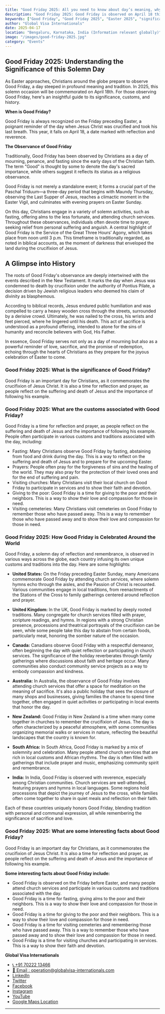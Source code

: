 ```yaml
---
title: "Good Friday 2025: All you need to know about day’s meaning, why Christians observe Good Friday before Easter and more"
description: "Good Friday 2025: Good Friday is observed on April 18 this year. Here's what the day signifies and why it's an important annual tradition for Christians."
keywords: ["Good Friday", "Good Friday 2025", "Easter 2025", "significance of Good Friday", "Christians observe Good Friday", "crucifixion of Jesus"]
author: "Global Visa Internationals"
date: 2025-04-17
location: "Bengaluru, Karnataka, India (Information relevant globally)"
image: "/images/good-friday-2025.jpg"
category: "Events"
---
```


<!-- Organization Schema -->
<script type="application/ld+json">
{
  "@context": "https://schema.org",
  "@type": "Organization",
  "name": "Global Visa Internationals",
  "url": "https://www.globalvisainternationals.com",
  "logo": "https://www.globalvisainternationals.com/gvilogo.png",
  "description": "Unlock your entrepreneurial dreams in Canada with the Start-up Visa program. Learn about eligibility, the application process, post-application steps, and essential FAQs. Your journey to Canadian success starts here.",
  "founder": {
    "@type": "Person",
    "name": "Naveen Kumar J"
  },
  "foundingDate": "2016",
  "address": {
    "@type": "PostalAddress",
    "streetAddress": "MG Road",
    "addressLocality": "Bengaluru",
    "addressRegion": "Karnataka",
    "postalCode": "560025",
    "addressCountry": "IN"
  },
  "contactPoint": {
    "@type": "ContactPoint",
    "telephone": "+91-7022213466",
    "contactType": "Customer Support",
    "areaServed": "IN",
    "availableLanguage": ["English", "Hindi", "Kannada", "Tamil"]
  },
  "areaServed": ["IN", "CA", "UK", "EU"],
  "sameAs": [
    "https://www.facebook.com/globalvisainternationals/",
    "https://www.instagram.com/globalvisa_internationals/",
    "https://www.linkedin.com/company/global-visa-internationals/",
    "https://twitter.com/GlobalVisaIntern",
    "https://www.youtube.com/@globalVisaInternationals",
    "https://www.google.com/maps/place/Global+Visa+Internationals/@12.967478,77.6035421,17z"
  ]
}
</script>

<!-- Open Graph Meta Tags -->
<meta property="og:locale" content="en_US">
<meta property="og:type" content="article">
<meta property="og:title" content="Good Friday 2025: Meaning, Significance, and Observance Explained">
<meta property="og:description" content="Discover the meaning and traditions of Good Friday 2025. Learn why it's an important day for Christians and how it's observed around the world.">
<meta property="og:url" content="https://globalvisainternationals.com/good-friday-2025-significance-observance">
<meta property="og:image" content="https://globalvisainternationals.com/images/good-friday-2025.jpg">
<meta property="og:image:alt" content="A cross silhouetted against a dramatic sunset sky on Good Friday.">
<meta property="og:image:width" content="1600">
<meta property="og:image:height" content="900">
<meta property="og:site_name" content="Global Visa Internationals">

<!-- Twitter Card Meta Tags -->
<meta name="twitter:card" content="summary_large_image">
<meta name="twitter:site" content="@GlobalVisaIntern">
<meta name="twitter:creator" content="@GlobalVisaIntern">
<meta name="twitter:url" content="https://globalvisainternationals.com/good-friday-2025-significance-observance">
<meta name="twitter:title" content="Good Friday 2025: Meaning, Significance, and Observance Explained">
<meta name="twitter:description" content="Explore the religious and cultural meaning of Good Friday 2025. A key Christian tradition observed before Easter Sunday.">
<meta name="twitter:image" content="https://globalvisainternationals.com/images/good-friday-2025.jpg">
<meta name="twitter:image:alt" content="A solemn Good Friday cross with a sunset background.">

<!-- Structured Data Posting Itemprop) -->
<meta itemprop="name" content="Good Friday 2025: Meaning, Significance, and Observance Explained | Global Visa Internationals">
<meta itemprop="description" content="Good Friday 2025 is observed on April 18. Learn about its significance, customs, and how people around the world commemorate this day.">
<meta itemprop="image" content="https://globalvisainternationals.com/images/good-friday-2025.jpg">



## Good Friday 2025: Understanding the Significance of this Solemn Day

As Easter approaches, Christians around the globe prepare to observe Good Friday, a day steeped in profound meaning and tradition. In 2025, this solemn occasion will be commemorated on April 18th. For those observing Good Friday, here's an insightful guide to its significance, customs, and history.

**When is Good Friday?**

Good Friday is always recognized on the Friday preceding Easter, a poignant reminder of the day when Jesus Christ was crucified and took his last breath. This year, it falls on April 18, a date marked with reflection and reverence.

**The Observance of Good Friday**

Traditionally, Good Friday has been observed by Christians as a day of mourning, penance, and fasting since the early days of the Christian faith. The term "Good" is thought by some to denote the day's sacred importance, while others suggest it reflects its status as a religious observance. 

Good Friday is not merely a standalone event; it forms a crucial part of the Paschal Triduum—a three-day period that begins with Maundy Thursday, observing the Last Supper of Jesus, reaches a climactic moment in the Easter Vigil, and culminates with evening prayers on Easter Sunday.

On this day, Christians engage in a variety of solemn activities, such as fasting, offering alms to the less fortunate, and attending church services. Throughout these observances, individuals often devote time to prayer, seeking relief from personal suffering and anguish. A central highlight of Good Friday is the Service of the Great Three Hours’ Agony, which takes place from noon until 3 p.m. This timeframe is traditionally regarded, as noted in biblical accounts, as the moment of darkness that enveloped the land during the crucifixion of Jesus.

## A Glimpse into History

The roots of Good Friday's observance are deeply intertwined with the events described in the New Testament. It marks the day when Jesus was condemned to death by crucifixion under the authority of Pontius Pilate, a decision driven by Jewish religious leaders who deemed his claim of divinity as blasphemous. 

According to biblical records, Jesus endured public humiliation and was compelled to carry a heavy wooden cross through the streets, surrounded by a derisive crowd. Ultimately, he was nailed to the cross, his wrists and feet pierced, where he lingered until his death. This act of sacrifice is understood as a profound offering, intended to atone for the sins of humanity and reconcile believers with God, His Father. 

In essence, Good Friday serves not only as a day of mourning but also as a powerful reminder of love, sacrifice, and the promise of redemption, echoing through the hearts of Christians as they prepare for the joyous celebration of Easter to come.

### Good Friday 2025: What is the significance of Good Friday?

Good Friday is an important day for Christians, as it commemorates the crucifixion of Jesus Christ. It is also a time for reflection and prayer, as people reflect on the suffering and death of Jesus and the importance of following his example.

### Good Friday 2025: What are the customs associated with Good Friday?

Good Friday is a time for reflection and prayer, as people reflect on the suffering and death of Jesus and the importance of following his example. People often participate in various customs and traditions associated with the day, including:

- Fasting: Many Christians observe Good Friday by fasting, abstaining from food and drink during the day. This is a way to reflect on the suffering and death of Jesus and to prepare for the upcoming Easter.
- Prayers: People often pray for the forgiveness of sins and the healing of the world. They may also pray for the protection of their loved ones and for the end of suffering and pain.
- Visiting churches: Many Christians visit their local church on Good Friday to participate in services and to show their faith and devotion.
- Giving to the poor: Good Friday is a time for giving to the poor and their neighbors. This is a way to show their love and compassion for those in need.
- Visiting cemeteries: Many Christians visit cemeteries on Good Friday to remember those who have passed away. This is a way to remember those who have passed away and to show their love and compassion for those in need.

 ### Good Friday 2025: How Good Friday is Celebrated Around the World

Good Friday, a solemn day of reflection and remembrance, is observed in various ways across the globe, each country infusing its own unique customs and traditions into the day. Here are some highlights:

- **United States:** On the Friday preceding Easter Sunday, many Americans commemorate Good Friday by attending church services, where solemn hymns echo through the aisles, and the Passion of Christ is recounted. Various communities engage in local traditions, from reenactments of the Stations of the Cross to family gatherings centered around reflection and prayer.

- **United Kingdom:** In the UK, Good Friday is marked by deeply rooted traditions. Many congregate for church services filled with prayer, scripture readings, and hymns. In regions with a strong Christian presence, processions and theatrical portrayals of the crucifixion can be seen, while some people take this day to abstain from certain foods, particularly meat, honoring the somber nature of the occasion.

- **Canada:** Canadians observe Good Friday with a respectful demeanor, often beginning the day with quiet reflection or participating in church services. The significance of the holiday reverberates through family gatherings where discussions about faith and heritage occur. Many communities also conduct community service projects as a way to embody compassion and kindness.

- **Australia:** In Australia, the observance of Good Friday involves attending church services that offer a space for meditation on the meaning of sacrifice. It's also a public holiday that sees the closure of many shops and businesses, giving families the chance to spend time together, often engaged in quiet activities or participating in local events that honor the day.

- **New Zealand:** Good Friday in New Zealand is a time when many come together in churches to remember the crucifixion of Jesus. The day is often characterized by a peaceful atmosphere, with some communities organizing memorial walks or services in nature, reflecting the beautiful landscapes that the country is known for.

- **South Africa:** In South Africa, Good Friday is marked by a mix of solemnity and celebration. Many people attend church services that are rich in local customs and African rhythms. The day is often filled with gatherings that include prayer and music, emphasizing community spirit and remembrance.

- **India:** In India, Good Friday is observed with reverence, especially among Christian communities. Church services are well-attended, featuring prayers and hymns in local languages. Some regions hold processions that depict the journey of Jesus to the cross, while families often come together to share in quiet meals and reflection on their faith.

Each of these countries uniquely honors Good Friday, blending tradition with personal and communal expression, all while remembering the significance of sacrifice and love.

### Good Friday 2025: What are some interesting facts about Good Friday?

Good Friday is an important day for Christians, as it commemorates the crucifixion of Jesus Christ. It is also a time for reflection and prayer, as people reflect on the suffering and death of Jesus and the importance of following his example.

**Some interesting facts about Good Friday include:**

- Good Friday is observed on the Friday before Easter, and many people attend church services and participate in various customs and traditions associated with the day.
- Good Friday is a time for fasting, giving alms to the poor and their neighbors. This is a way to show their love and compassion for those in need.
- Good Friday is a time for giving to the poor and their neighbors. This is a way to show their love and compassion for those in need.
- Good Friday is a time for visiting cemeteries and remembering those who have passed away. This is a way to remember those who have passed away and to show their love and compassion for those in need.
- Good Friday is a time for visiting churches and participating in services. This is a way to show their faith and devotion.


**Global Visa Internationals**
- [ 📞 +91 70222 13466](https://wa.me/+917022213466)
- [📧 Email : operation@globalvisa-internationals.com](operations@globalvisa-internationals.com)
- [LinkedIn  ](https://www.linkedin.com/company/global-visa-internationals/)
- [Twitter ](https://twitter.com/GlobalVisaIntern)
- [Facebook ](https://www.facebook.com/globalvisainternationals/)
- [Instagram ](https://www.instagram.com/globalvisa_internationals/)
- [YouTube](https://www.youtube.com/@globalVisaInternationals)
- [Google Maps Location](https://www.google.com/maps/place/Global+Visa+Internationals/@12.967478,77.6035421,17z/data=!3m1!4b1!4m6!3m5!1s0x3bae15d5613d9a4b:0xea0b2fbdf4f08876!8m2!3d12.967478!4d77.606117!16s%2Fg%2F11c0vm9rhs?entry=ttu&g_ep=EgoyMDI1MDQxNC4xIKXMDSoASAFQAw%3D%3D)

---
